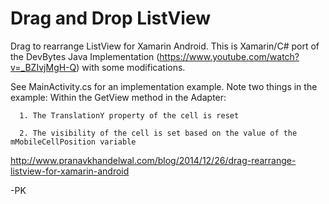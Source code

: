 Drag and Drop ListView
=================

Drag to rearrange ListView for Xamarin Android. This is Xamarin/C# port of the DevBytes Java Implementation (https://www.youtube.com/watch?v=_BZIvjMgH-Q)
with some modifications.

See MainActivity.cs for an implementation example. Note two things in the example:
Within the GetView method in the Adapter:

      1. The TranslationY property of the cell is reset
  
      2. The visibility of the cell is set based on the value of the mMobileCellPosition variable

http://www.pranavkhandelwal.com/blog/2014/12/26/drag-rearrange-listview-for-xamarin-android

-PK
